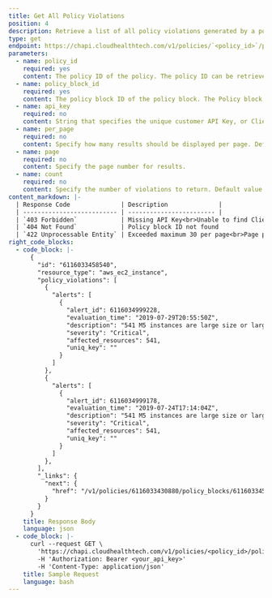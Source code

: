 ```yaml
---
title: Get All Policy Violations
position: 4
description: Retrieve a list of all policy violations generated by a policy block.
type: get
endpoint: https://chapi.cloudhealthtech.com/v1/policies/`<policy_id>`/policy_blocks/`<policy_block_id>`/violations
parameters:
  - name: policy_id
    required: yes
    content: The policy ID of the policy. The policy ID can be retrieved using the [Get All Policies](#policies_get-all-policies) endpoint.
  - name: policy_block_id
    required: yes
    content: The policy block ID of the policy block. The Policy block ID can be retrieved using the [Get All Policy Blocks](#policies_get-all-policy-blocks) endpoint.
  - name: api_key
    required: no
    content: String that specifies the unique customer API Key, or Client API ID, that CloudHealth generates. Use this parameter if you are a partner who wants to retrieve a list of all policies belonging to a partner customer. See [How to Get Client API ID](#partner_how-to-get-client-api-id).
  - name: per_page
    required: no
    content: Specify how many results should be displayed per page. Default value is 30.
  - name: page
    required: no
    content: Specify the page number for results.
  - name: count
    required: no
    content: Specify the number of violations to return. Default value is 1.
content_markdown: |-
  | Response Code              | Description              |
  | -------------------------- | ------------------------ |
  | `403 Forbidden`            | Missing API Key<br>Unable to find Client ID from Partner Customers<br>User does not have role permission to use this endpoint |
  | `404 Not Found`            | Policy block ID not found             |
  | `422 Unprocessable Entity` | Exceeded maximum 30 per page<br>Page parameters must be greater than zero<br>Past violation count parameter must be greater than zero<br>Exceeded maximum 100000 past violations     |
right_code_blocks:
  - code_block: |-
      {
        "id": "6116033458540",
        "resource_type": "aws_ec2_instance",
        "policy_violations": [
          {
            "alerts": [
              {
                "alert_id": 6116034999228,
                "evaluation_time": "2019-07-29T20:55:50Z",
                "description": "541 M5 instances are large size or larger ",
                "severity": "Critical",
                "affected_resources": 541,
                "uniq_key": ""
              }
            ]
          },
          {
            "alerts": [
              {
                "alert_id": 6116034999178,
                "evaluation_time": "2019-07-24T17:14:04Z",
                "description": "541 M5 instances are large size or larger ",
                "severity": "Critical",
                "affected_resources": 541,
                "uniq_key": ""
              }
            ]
          },
        ],
        "_links": {
          "next": {
            "href": "/v1/policies/6116033430880/policy_blocks/6116033458540/violations?count=4&page=2&per_page=2"
          }
        }
      }
    title: Response Body
    language: json
  - code_block: |-
      curl --request GET \
        'https://chapi.cloudhealthtech.com/v1/policies/<policy_id>/policy_blocks/<policy_block_id>/violations?api_key=<client_api_id>&count=5' \
        -H 'Authorization: Bearer <your_api_key>'
        -H 'Content-Type: application/json'
    title: Sample Request
    language: bash
---
```

